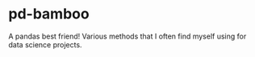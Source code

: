 # pd-bamboo
A pandas best friend! Various methods that I often find myself using for data science projects.
